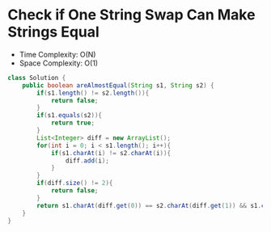 # Check if One String Swap Can Make Strings Equal

- Time Complexity: O(N)
- Space Complexity: O(1)

```java
class Solution {
    public boolean areAlmostEqual(String s1, String s2) {
        if(s1.length() != s2.length()){
            return false;
        }
        if(s1.equals(s2)){
            return true;
        }
        List<Integer> diff = new ArrayList();
        for(int i = 0; i < s1.length(); i++){
            if(s1.charAt(i) != s2.charAt(i)){
                diff.add(i);
            }
        }
        if(diff.size() != 2){
            return false;
        }
        return s1.charAt(diff.get(0)) == s2.charAt(diff.get(1)) && s1.charAt(diff.get(1)) == s2.charAt(diff.get(0));
    }
}
```
